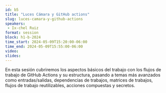 ```yaml
---
id: b5
title: "Luces Cámara y GitHub actions"
slug: luces-camara-y-github-actions
speakers:
 - Ix-chel Ruiz
format: session
block: h1-b-2024
time_start: 2024-05-09T15:20:00-06:00
time_end: 2024-05-09T15:55:00-06:00
video:
slides:
---
```


En esta sesión cubriremos los aspectos básicos del trabajo con los flujos de trabajo de GitHub Actions y su estructura, pasando a temas más avanzados como entradas/salidas, dependencias de trabajos, matrices de trabajos, flujos de trabajo reutilizables, acciones compuestas y secretos.
